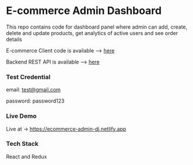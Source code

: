 
# E-commerce Admin Dashboard

This repo contains code for dashboard panel where admin can add, create, delete and update products, get analytics of active users and see order details 

E-commerce Client code is available --> [here](https://github.com/dhananjayjaiswal16/mern-ecommerce) 

Backend REST API is available --> [here](https://github.com/dhananjayjaiswal16/ecommerce-backend-api)


### Test Credential
email: test@gmail.com

password: password123

### Live Demo

Live at -> https://ecommerce-admin-dj.netlify.app
### Tech Stack

React and Redux

